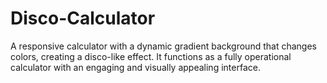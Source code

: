 # Disco-Calculator
A responsive calculator with a dynamic gradient background that changes colors, creating a disco-like effect. It functions as a fully operational calculator with an engaging and visually appealing interface.
